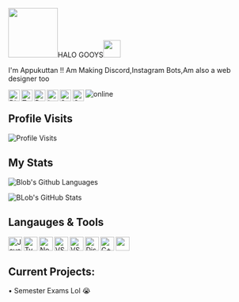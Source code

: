 <img src="https://cdn.discordapp.com/attachments/745184898075197481/786459573565390868/MOSHED-2020-12-9-23-6-2.gif" width="100px">HALO GOOYS<img src="https://cdn.discordapp.com/attachments/745184898075197481/786459573565390868/MOSHED-2020-12-9-23-6-2.gif" width="35px">

I'm Appukuttan !! Am Making Discord,Instagram Bots,Am also a web designer too

<a href="https://discord.gg/RWS6JrjJ">

  <img align="left" alt="Discord" width="23px" src="https://raw.githubusercontent.com/peterthehan/peterthehan/master/assets/discord.svg" />

</a>

<a href="https://twitter.com/Nasa">

  <img align="left" alt="Twitter" width="23px" src="https://raw.githubusercontent.com/peterthehan/peterthehan/master/assets/twitter.svg" />

</a>

<a href="https://www.reddit.com/user/Appukuttan">

  <img align="left" alt="Reddit" width="23px" src="https://raw.githubusercontent.com/peterthehan/peterthehan/master/assets/reddit.svg" />

</a>

<a href="https://www.instagram.com/abin_karukappallil">

  <img align="left" alt="Instagram" width="23px" src="https://cdn.discordapp.com/attachments/809031839032672327/813024181229715466/436651676858974208.png" />

</a>

<a href="https://open.spotify.com/user/lol">

  <img align="left" alt="Spotify" width="23px" src="https://raw.githubusercontent.com/peterthehan/peterthehan/master/assets/spotify.svg" />

</a>

<a href="https://www.youtube.com/SALEO">

  <img align="left" alt="OnlyFans" width="23px" src="https://cdn.discordapp.com/attachments/809031839032672327/813033046927343646/8e88ca9a562a39037a9d708810f3de5b.png" />
</a>

![online](https://img.shields.io/discord/740994731705892874?label=Discord)

## Profile Visits

![Profile Visits](https://komarev.com/ghpvc/?username=Dr-Appukuttan&color=yellow)
## My Stats

![Blob's Github Languages](https://github-readme-stats.vercel.app/api/top-langs?username=Dr-Appukuttan&show_icons=true&theme=tokyonight&layout=compact)

![BLob's GitHub Stats](https://github-readme-stats.vercel.app/api?username=Dr-Appukuttan&show_icons=true&theme=react)

## Langauges & Tools 

<a href="https://www.javascript.com/">

  <img align="left" alt="Java Script" width="28px" src="https://cdn.discordapp.com/attachments/809031839032672327/813041368371822632/584735430763741202.png" />

</a>

<a href="https://www.typescriptlang.org/">

  <img align="left" alt="Type Script" width="28px" src="https://cdn.discordapp.com/attachments/809031839032672327/813338778059931658/791512440021975062.png" />

</a>

<a href="https://nodejs.org/en/">

  <img align="left" alt="NodeJS" width="28px" src="https://cdn.discordapp.com/attachments/809031839032672327/813041964546785280/PikPng.com_js-logo-png_4309640.png" />

</a>

<a href="https://code.visualstudio.com/">

  <img align="left" alt="VScode" width="28px" src="https://cdn.discordapp.com/attachments/809031839032672327/813042483814596618/777960436187398168.png" />

</a>

<a href="https://code.visualstudio.com/insiders/">

  <img align="left" alt="VScodeInsiders" width="28px" src="https://cdn.discordapp.com/attachments/809031839032672327/813042503749337118/1200px-Visual_Studio_Code_Insiders_1.36_icon.svg.png" />

</a>

<a href="https://discord.js.org/#/">

  <img align="left" alt="DiscordJS" width="28px" src="https://cdn.discordapp.com/attachments/809031839032672327/813046391093461003/810761910940205066.png" />

</a>

<a href="https://docs.microsoft.com/en-us/cpp/cpp/?view=msvc-160">

  <img align="left" alt="C++" width="28px" src="https://cdn.discordapp.com/attachments/809031839032672327/813717836413141102/720003328704249888.png" />

</a>

<img width="28px" src="https://cdn.discordapp.com/attachments/809031839032672327/813046585960431626/652287907742351370.png" />

## Current Projects:

• Semester Exams Lol 😭

